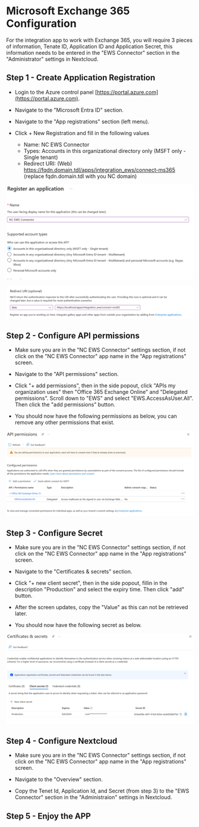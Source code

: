 # Microsoft Exchange 365 Configuration

For the integration app to work with Exchange 365, you will require 3 pieces of information, Tenate ID, Application ID and Application Secret, this information needs to be entered in the "EWS Connector" section in the "Administrator" settings in Nextcloud.

## Step 1 - Create Application Registration

- Login to the Azure control panel [https://portal.azure.com](https://portal.azure.com).

- Navigate to the "Microsoft Entra ID" section.

- Navigate to the "App registrations" section (left menu).

- Click + New Registration and fill in the following values

    - Name: NC EWS Connector
    - Types: Accounts in this organizational directory only (MSFT only - Single tenant)
    - Redirect URI: (Web) https://fqdn.domain.tdl/apps/integration_ews/connect-ms365 (replace fqdn.domain.tdl with you NC domain)

![Part 1](images/ms365-registration-1.png)

![Part 2](images/ms365-registration-2.png)


## Step 2 - Configure API permissions

- Make sure you are in the "NC EWS Connector" settings section, if not click on the "NC EWS Connector" app name in the "App registrations" screen.

- Navigate to the "API permissions" section.

- Click "+ add permissions", then in the side popout, click "APIs my organization uses" then "Office 365 Exchange Online" and "Delegated permissions". Scroll down to "EWS" and select "EWS.AccessAsUser.All". Then click the "add permissions" button.

- You should now have the following permissions as below, you can remove any other permissions that exist.

![Permissions](images/ms365-permissions.png)


## Step 3 - Configure Secret

- Make sure you are in the "NC EWS Connector" settings section, if not click on the "NC EWS Connector" app name in the "App registrations" screen.

- Navigate to the "Certificates & secrets" section.

- Click "+ new client secret", then in the side popout, fillin in the description "Production" and select the expiry time. Then click "add" button.

- After the screen updates, copy the "Value" as this can not be retrieved later.

- You should now have the following secret as below.

![Secret](images/ms365-secret.png)


## Step 4 - Configure Nextcloud

- Make sure you are in the "NC EWS Connector" settings section, if not click on the "NC EWS Connector" app name in the "App registrations" screen.

- Navigate to the "Overview" section.

- Copy the Tenet Id, Application Id, and Secret (from step 3) to the "EWS Connector" section in the "Administraion" settings in Nextcloud.

## Step 5 - Enjoy the APP